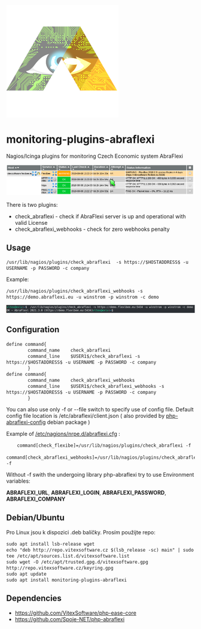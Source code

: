 ![Package Logo](https://raw.githubusercontent.com/VitexSoftware/monitoring-plugins-abraflexi/master/project_logo.png "Project Logo")
# monitoring-plugins-abraflexi

Nagios/Icinga plugins for monitoring Czech Economic system AbraFlexi

![License Expiry](https://raw.githubusercontent.com/VitexSoftware/monitoring-plugins-abraflexi/master/license-expiry-check.png "License")



There is two plugins:

  * check_abraflexi - check if AbraFlexi server is up and operational with valid License
  * check_abraflexi_webhooks - check for zero webhooks penalty


Usage
-----

    /usr/lib/nagios/plugins/check_abraflexi  -s https://$HOSTADDRESS$ -u USERNAME -p PASSWORD -c company

Example:

    /usr/lib/nagios/plugins/check_abraflexi_webhooks -s https://demo.abraflexi.eu -u winstrom -p winstrom -c demo

![Debian Configure](https://raw.githubusercontent.com/VitexSoftware/monitoring-plugins-abraflexi/master/monitoring-plugins-abraflexi.png "run")

Configuration
-------------


```
define command{
        command_name    check_abraflexi
        command_line    $USER1$/check_abraflexi -s https://$HOSTADDRESS$ -u USERNAME -p PASSWORD -c company
        }
define command{
        command_name    check_abraflexi_webhooks
        command_line    $USER1$/check_abraflexi_webhooks -s https://$HOSTADDRESS$ -u USERNAME -p PASSWORD -c company
        }
```

You can also use only -f or --file switch to specify use of config file. 
Default config file location is /etc/abraflexi/client.json ( also provided by [php-abraflexi-config](https://github.com/VitexSoftware/php-abraflexi-config) debian package )

Example of [/etc/nagions/nrpe.d/abraflexi.cfg](debian/conf/abraflexi.cfg) :

```
    command[check_flexibe]=/usr/lib/nagios/plugins/check_abraflexi -f
    command[check_abraflexi_webhooks]=/usr/lib/nagios/plugins/check_abraflexi_webhooks -f
```

Without -f swith the undergoing library php-abraflexi try to use Environment variables: 

**ABRAFLEXI_URL**, **ABRAFLEXI_LOGIN**, **ABRAFLEXI_PASSWORD**, **ABRAFLEXI_COMPANY**


Debian/Ubuntu
-------------

Pro Linux jsou k dispozici .deb balíčky. Prosím použijte repo:


```shell
sudo apt install lsb-release wget
echo "deb http://repo.vitexsoftware.cz $(lsb_release -sc) main" | sudo tee /etc/apt/sources.list.d/vitexsoftware.list
sudo wget -O /etc/apt/trusted.gpg.d/vitexsoftware.gpg http://repo.vitexsoftware.cz/keyring.gpg
sudo apt update
sudo apt install monitoring-plugins-abraflexi
```

Dependencies
------------

 * https://github.com/VitexSoftware/php-ease-core
 * https://github.com/Spoje-NET/php-abraflexi

